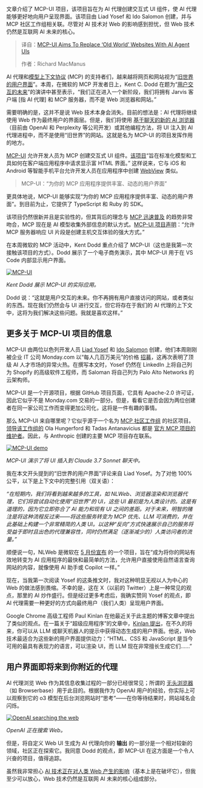 <!--
title: MCP-UI：用AI代理用户界面颠覆传统网站
cover: https://cdn.thenewstack.io/media/2025/07/32d2abfe-museum-of-new-zealand-te-papa-tongarewa-zzd_eou_knu-unsplashb.jpg
summary: 文章介绍了 MCP-UI 项目，该项目旨在为 AI 代理创建交互式 UI 组件，使 AI 代理能够更好地向用户呈现界面。该项目由 Liad Yosef 和 Ido Salomon 创建，并与 MCP 社区工作组相关联。尽管对 AI 技术对 Web 的影响感到担忧，但 Web 技术仍然是互联网 AI 未来的核心。
-->

文章介绍了 MCP-UI 项目，该项目旨在为 AI 代理创建交互式 UI 组件，使 AI 代理能够更好地向用户呈现界面。该项目由 Liad Yosef 和 Ido Salomon 创建，并与 MCP 社区工作组相关联。尽管对 AI 技术对 Web 的影响感到担忧，但 Web 技术仍然是互联网 AI 未来的核心。

> 译自：[MCP-UI Aims To Replace ‘Old World’ Websites With AI Agent UIs](https://thenewstack.io/mcp-ui-aims-to-replace-old-world-websites-with-ai-agent-uis/)
> 
> 作者：Richard MacManus

AI 代理和[模型上下文协议](https://thenewstack.io/mcp-the-missing-link-between-ai-agents-and-apis/) (MCP) 的支持者们，越来越将网页和网站视为“[旧世界的用户界面](https://x.com/liadyosef/status/1949482482123817041)”。本周，在微软的 MCP 开发者日上，Kent C. Dodd 在题为“[用户交互的未来](https://www.youtube.com/watch?v=gDSIxIGYk-o)”的演讲中甚至表示，“我们正在进入一个新阶段，我们将拥有 Jarvis 客户端 [指 AI 代理] 和 MCP 服务器，而不是 Web 浏览器和网站。”

需要明确的是，这并不是说 Web 技术本身会消失。目前的想法是：AI 代理将继续使用 Web 作为最终用户的界面层。但是，我们将使用 [基于聊天的新的 AI 浏览器](https://thenewstack.io/ai-browsers-dias-chat-based-ui-and-the-future-of-the-web/)（目前由 OpenAI 和 Perplexity 等公司开发）或其他编程方法，将 UI 注入到 AI 代理进程中，而不是使用“旧世界”的网站。这就是名为 MCP-UI 的项目发挥作用的地方。

[MCP-UI](https://mcpui.dev/) 允许开发人员为 MCP 创建交互式 UI 组件。[该项目](https://mcpui.dev/guide/introduction)“旨在标准化模型和工具如何在客户端应用程序中请求显示富 HTML 界面。” 这样说来，它与 iOS 和 Android 等智能手机平台允许开发人员在应用程序中创建 [WebView](https://en.wikipedia.org/wiki/WebView) 类似。

> MCP-UI：“为你的 MCP 应用程序提供丰富、动态的用户界面”

更具体地说，MCP-UI 能够实现“为你的 MCP 应用程序提供丰富、动态的用户界面”。到目前为止，它提供了 TypeScript 和 Ruby 的 SDK。

该项目仍然很新并且是实验性的，但其背后的理念与 [MCP 迅速普及](https://thenewstack.io/google-embraces-mcp/) 的趋势非常吻合，MCP 现在是 AI 模型收集外部信息的默认方式。[MCP-UI 项目声明](https://mcpui.dev/guide/introduction)：“允许 MCP 服务器响应 UI 片段是创建主机交互体验的强大方式。”

在本周微软的 MCP 活动中，Kent Dodd 重点介绍了 MCP-UI（这也是我第一次接触该项目的方式）。Dodd 展示了一个电子商务演示，其中 MCP-UI 用于在 VS Code 内部显示用户界面。

[![MCP-UI](https://cdn.thenewstack.io/media/2025/07/9abf9ce1-mcp-ui-kentdodds.jpg)](https://cdn.thenewstack.io/media/2025/07/9abf9ce1-mcp-ui-kentdodds.jpg)

*Kent Dodd 展示 MCP-UI 的实际应用。*

Dodd 说：“这就是用户交互的未来。你不再拥有用户直接访问的网站，或者类似的东西。现在我们仍然会与 UI 进行交互，但它将存在于我们的 AI 代理的上下文中，这将为我们解决这些问题。我就是喜欢这样。”

## 更多关于 MCP-UI 项目的信息

MCP-UI 由两位以色列开发人员 [Liad Yosef](https://www.linkedin.com/in/liadyosef/) 和 [Ido Salomon](https://www.linkedin.com/in/ido-salomon/) 创建，他们本周刚刚被企业 IT 公司 Monday.com 以“每人几百万美元”的价格 [招募](https://www.calcalistech.com/ctechnews/article/rjorfh8wel)，这再次表明了顶级 AI 人才市场的异常火热。在撰写本文时，Yosef 仍然在 LinkedIn 上将自己列为 Shopify 的高级软件工程师，而 Saloman 将自己列为 Palo Alto Networks 的云架构师。

MCP-UI 是一个开源项目，根据 GitHub 项目页面，它具有 Apache-2.0 许可证，因此它似乎不是 Monday.com 交易的一部分。但是，看看它是否会因为两位创建者在同一家公司工作而变得更加公司化，这将是一件有趣的事情。

那么 MCP-UI 来自哪里呢？它似乎源于一个名为 [MCP 社区工作组](https://modelcontextprotocol-community.github.io/working-groups/index.html) 的社区项目。[领导该工作组的](https://github.com/orgs/modelcontextprotocol-community/people) Ola Hungerford 和 Tadas Antanavicius 都是 [官方 MCP 项目的维护者](https://github.com/modelcontextprotocol/modelcontextprotocol/blob/main/MAINTAINERS.md)。因此，与 Anthropic 创建的主要 MCP 项目存在联系。

[![MCP-UI demo](https://cdn.thenewstack.io/media/2025/07/3cf7bfe7-mcp-ui-demo.jpg)](https://cdn.thenewstack.io/media/2025/07/3cf7bfe7-mcp-ui-demo.jpg)

*MCP-UI 演示了将 UI 插入到 Claude 3.7 Sonnet 聊天中。*

我在本文开头提到的“旧世界的用户界面”评论来自 Liad Yosef。为了对他 100% 公平，以下是上下文中的完整引用（双关语）：

*“在短期内，我们将看到越来越多的工具，如 NLWeb、浏览器渲染和浏览器代理，它们将尝试自动化使用“旧世界”的 UI，这些 UI 最初是为人类设计的。这是有道理的，因为它立即弥合了 AI 能力和现有 UI 之间的差距。对于未来，明智的赌注是将这种流程反过来——将这些服务转变为 MCP 优先、LLM 可消费的，并在此基础上构建一个非常精简的人类 UI。以这种“反向”方式快速展示自己的服务将受益于即时且出色的代理兼容性，同时仍然满足（逐渐减少的）人类访问者的流量。”*

顺便说一句，NLWeb 是微软在 [5 月份宣布](https://news.microsoft.com/source/features/company-news/introducing-nlweb-bringing-conversational-interfaces-directly-to-the-web/) 的一个项目，旨在“成为将你的网站有效地转变为 AI 应用程序的最快和最简单的方法，允许用户直接使用自然语言查询网站的内容，就像使用 AI 助手或 Copilot 一样。”

现在，当我第一次阅读 Yosef 的这条推文时，我对这种明显无视以人为中心的 Web 的做法感到畏缩。不幸的是，这在 X（以前的 Twitter）上是一种常见的观点，那里的 AI 炒作盛行。但是经过更多考虑后，我确实赞同 Yosef 的观点，即 AI 代理需要一种更好的方式向最终用户（我们人类）呈现用户界面。

Google Chrome 高级工程师 Paul Kinlan 在他最近关于此主题的博客文章中提出了类似的观点。在一篇关于“超级应用程序”的文章中，[Kinlan 提出](https://aifoc.us/super-apps/)，在不久的将来，你可以从 LLM 或聊天机器人的提示中获得动态生成的用户界面。他说，Web 技术最适合为这些新的用户界面提供动力：“HTML、CSS 和 JavaScript 是当今可用的最具有表现力的语言，可以渲染 UI，而 LLM 现在非常擅长生成它们……”

## 用户界面即将来到你附近的代理

AI 代理浏览 Web 作为其信息收集过程的一部分已经很常见；所谓的 [无头浏览器](https://thenewstack.io/why-headless-browsers-are-a-key-technology-for-ai-agents/)（如 Browserbase）用于此目的。根据我作为 OpenAI 用户的经验，你实际上可以观察到它的 o3 模型在后台浏览网站时“思考”——在你等待结果时，网站域名会闪烁。

[![OpenAI searching the web](https://cdn.thenewstack.io/media/2025/07/cd539bc4-openai-o3-searchweb.jpg)](https://cdn.thenewstack.io/media/2025/07/cd539bc4-openai-o3-searchweb.jpg)

*OpenAI 正在搜索 Web。*

但是，将自定义 Web UI 生成为 AI 代理向你的 **输出** 的一部分是一个相对较新的领域，社区正在探索它。我同意 Dodd 的观点，即 MCP-UI 在这方面是一个令人兴奋的项目，值得追踪。

虽然我非常担心 [AI 技术正在对人类 Web 产生的影响](https://thenewstack.io/is-ai-the-ultimate-version-of-google-as-larry-page-wanted/)（基本上是在破坏它），但我至少可以放心，Web 技术仍然是互联网 AI 未来的核心组成部分。